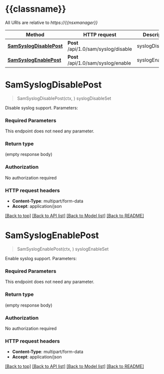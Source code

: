 # {{classname}}

All URIs are relative to *https://{{nsxmanager}}*

Method | HTTP request | Description
------------- | ------------- | -------------
[**SamSyslogDisablePost**](SyslogApi.md#SamSyslogDisablePost) | **Post** /api/1.0/sam/syslog/disable | syslogDisableSet
[**SamSyslogEnablePost**](SyslogApi.md#SamSyslogEnablePost) | **Post** /api/1.0/sam/syslog/enable | syslogEnableSet

# **SamSyslogDisablePost**
> SamSyslogDisablePost(ctx, )
syslogDisableSet

Disable syslog support.  Parameters:  

### Required Parameters
This endpoint does not need any parameter.

### Return type

 (empty response body)

### Authorization

No authorization required

### HTTP request headers

 - **Content-Type**: multipart/form-data
 - **Accept**: application/json

[[Back to top]](#) [[Back to API list]](../README.md#documentation-for-api-endpoints) [[Back to Model list]](../README.md#documentation-for-models) [[Back to README]](../README.md)

# **SamSyslogEnablePost**
> SamSyslogEnablePost(ctx, )
syslogEnableSet

Enable syslog support.  Parameters:  

### Required Parameters
This endpoint does not need any parameter.

### Return type

 (empty response body)

### Authorization

No authorization required

### HTTP request headers

 - **Content-Type**: multipart/form-data
 - **Accept**: application/json

[[Back to top]](#) [[Back to API list]](../README.md#documentation-for-api-endpoints) [[Back to Model list]](../README.md#documentation-for-models) [[Back to README]](../README.md)


